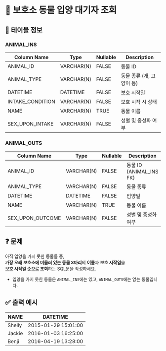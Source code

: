 # 🐶 보호소 동물 입양 대기자 조회

## 📄 테이블 정보

### ANIMAL_INS

| Column Name       | Type       | Nullable | Description               |
|-------------------|------------|----------|---------------------------|
| ANIMAL_ID         | VARCHAR(N) | FALSE    | 동물 ID                   |
| ANIMAL_TYPE       | VARCHAR(N) | FALSE    | 동물 종류 (개, 고양이 등) |
| DATETIME          | DATETIME   | FALSE    | 보호 시작일               |
| INTAKE_CONDITION  | VARCHAR(N) | FALSE    | 보호 시작 시 상태         |
| NAME              | VARCHAR(N) | TRUE     | 동물 이름                 |
| SEX_UPON_INTAKE   | VARCHAR(N) | FALSE    | 성별 및 중성화 여부       |

### ANIMAL_OUTS

| Column Name        | Type       | Nullable | Description               |
|--------------------|------------|----------|---------------------------|
| ANIMAL_ID          | VARCHAR(N) | FALSE    | 동물 ID (ANIMAL_INS FK)  |
| ANIMAL_TYPE        | VARCHAR(N) | FALSE    | 동물 종류                 |
| DATETIME           | DATETIME   | FALSE    | 입양일                   |
| NAME               | VARCHAR(N) | TRUE     | 동물 이름                 |
| SEX_UPON_OUTCOME   | VARCHAR(N) | FALSE    | 성별 및 중성화 여부       |

## ❓ 문제

아직 입양을 가지 못한 동물들 중,  
**가장 오래 보호소에 머물러 있는 동물 3마리**의 **이름**과 **보호 시작일**을  
**보호 시작일 순으로 조회**하는 SQL문을 작성하세요.

- 입양을 가지 못한 동물은 `ANIMAL_INS`에는 있고, `ANIMAL_OUTS`에는 없는 동물입니다.

## ✅ 출력 예시

| NAME   | DATETIME            |
|--------|---------------------|
| Shelly | 2015-01-29 15:01:00 |
| Jackie | 2016-01-03 16:25:00 |
| Benji  | 2016-04-19 13:28:00 |
